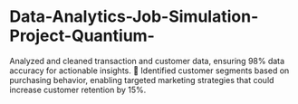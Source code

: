 # Data-Analytics-Job-Simulation-Project-Quantium-
Analyzed and cleaned transaction and customer data, ensuring 98% data accuracy for actionable insights.   Identified customer segments based on purchasing behavior, enabling targeted marketing strategies that  could increase customer retention by 15%.  
